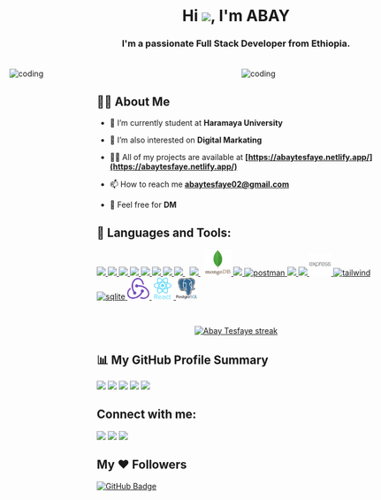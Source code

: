 <div style="display: flex; align-items: center; justify-content: center; margin: 20px; flex-direction: column;">
    <div style="text-align: center;">
       <h1 align="center">Hi <img src="https://raw.githubusercontent.com/MartinHeinz/MartinHeinz/master/wave.gif" width="30px">, I'm ABAY</h1>
       <h3 align="center">I'm a passionate Full Stack Developer from Ethiopia.</h3>
    </div>
    <div style="display: flex; justify-content: center; gap: 20px; margin-top: 20px;">
        <img alt="coding" width="400" src="https://mir-s3-cdn-cf.behance.net/project_modules/hd/06f21a161921919.63cd7887d0a70.gif" />
        <img alt="coding" width="400" src="https://miro.medium.com/v2/resize:fit:1000/1*dcL4QoY64t9rOsLQpNYwJg.gif" />
    </div>
</div>

## 🙋‍♂️ About Me

- 🔭 I’m currently student at **Haramaya University**

- 🌱 I’m also interested on **Digital Markating**

- 👨‍💻 All of my projects are available at **[https://abaytesfaye.netlify.app/](https://abaytesfaye.netlify.app/)**

- 📫 How to reach me **abaytesfaye02@gmail.com**

- 💬 Feel free for **DM**

## 🚀 Languages and Tools:

<p align="left"> 
    <a href="https://www.java.com" target="_blank"> <img src="https://img.icons8.com/color/48/000000/java-coffee-cup-logo.png"/> </a>
    <a href="https://reactjs.org/" target="_blank"> <img src="https://img.icons8.com/color/48/000000/react-native.png"/> </a>
    <a href="https://developer.mozilla.org/en-US/docs/Web/JavaScript" target="_blank"> <img src="https://img.icons8.com/color/48/000000/javascript.png"/> </a> 
    <a href="https://www.w3.org/html/" target="_blank"> <img src="https://img.icons8.com/color/48/000000/html-5.png"/> </a> 
    <a href="https://www.w3schools.com/css/" target="_blank"> <img src="https://img.icons8.com/color/48/000000/css3.png"/> </a> 
    <a href="https://getbootstrap.com" target="_blank"> <img src="https://img.icons8.com/color/48/000000/bootstrap.png"/> </a> 
    <a href="https://www.python.org" target="_blank"> <img src="https://img.icons8.com/color/48/000000/python.png"/> </a> 
    <a style="padding-right:8px;" href="https://nodejs.org" target="_blank"> <img src="https://img.icons8.com/color/48/000000/nodejs.png"/> </a> 
    <a style="padding-right:8px;" href="https://www.mysql.com/" target="_blank"> <img src="https://img.icons8.com/fluent/50/000000/mysql-logo.png"/> </a>
    <a href="https://www.mongodb.com/" target="_blank"> <img src="https://raw.githubusercontent.com/devicons/devicon/master/icons/mongodb/mongodb-original-wordmark.svg" alt="mongodb" width="48" height="48"/> </a> 
    <a href="https://firebase.google.com/" target="_blank"> <img src="https://img.icons8.com/color/48/000000/firebase.png"/> </a> 
    <a href="https://postman.com" target="_blank"> <img src="https://www.vectorlogo.zone/logos/getpostman/getpostman-icon.svg" alt="postman" width="45" height="45"/> </a>   
    <a href="https://git-scm.com/" target="_blank"> <img src="https://img.icons8.com/color/48/000000/git.png"/> </a> 
    <a href="https://redux.js.org" target="_blank"> <img src="https://img.icons8.com/color/48/000000/redux.png"/> </a>
    <a href="https://expressjs.com" target="_blank"> <img src="https://raw.githubusercontent.com/devicons/devicon/master/icons/express/express-original-wordmark.svg" alt="express" width="40" height="40"/> </a>
    <a href="https://tailwindcss.com/" target="_blank" rel="noreferrer"> <img src="https://www.vectorlogo.zone/logos/tailwindcss/tailwindcss-icon.svg" alt="tailwind" width="40" height="40"/> </a>
    </a> <a href="https://www.sqlite.org/" target="_blank" rel="noreferrer"> <img src="https://www.vectorlogo.zone/logos/sqlite/sqlite-icon.svg" alt="sqlite" width="40" height="40"/> 
    <a href="https://redux.js.org" target="_blank" rel="noreferrer"> <img src="https://raw.githubusercontent.com/devicons/devicon/master/icons/redux/redux-original.svg" alt="redux" width="40" height="40"/> </a>
    <a href="https://reactjs.org/" target="_blank" rel="noreferrer"> <img src="https://raw.githubusercontent.com/devicons/devicon/master/icons/react/react-original-wordmark.svg" alt="react" width="40" height="40"/> </a> 
     <a href="https://www.postgresql.org" target="_blank" rel="noreferrer"> <img src="https://raw.githubusercontent.com/devicons/devicon/master/icons/postgresql/postgresql-original-wordmark.svg" alt="postgresql" width="40" height="40"/> </a>
</p>

<br/>

<p align="center">
    <a href="https://github.com/AbayTesfaye/github-readme-streak-stats">
        <img title="🔥 Get streak stats for your profile at git.io/streak-stats" alt="Abay Tesfaye streak" src="https://github-readme-streak-stats.herokuapp.com/?user=AbayTesfaye&theme=black-ice&hide_border=true&stroke=0000&background=060A0CD0"/>
    </a>
</p>

## 📊 My GitHub Profile Summary

![](http://github-profile-summary-cards.vercel.app/api/cards/profile-details?username=AbayTesfaye&theme=dracula)
![](http://github-profile-summary-cards.vercel.app/api/cards/repos-per-language?username=AbayTesfaye&theme=dracula)
![](http://github-profile-summary-cards.vercel.app/api/cards/most-commit-language?username=AbayTesfaye&theme=dracula)
![](http://github-profile-summary-cards.vercel.app/api/cards/stats?username=AbayTesfaye&theme=dracula)
![](http://github-profile-summary-cards.vercel.app/api/cards/productive-time?username=AbayTesfaye&theme=dracula&utcOffset=8)

## Connect with me:

<p align="left">

<a href = "https://www.linkedin.com/in/abay-tesfaye-251742310/"><img src="https://img.icons8.com/fluent/48/000000/linkedin.png"/></a>
<a href = "https://x.com/Eey_ban?s=09"><img src="https://img.icons8.com/fluent/48/000000/twitter.png"/></a>
<a href = "https://www.instagram.com/eeyban2/profilecard/?igsh=eDZiZnplNDYzaG0x"><img src="https://img.icons8.com/fluent/48/000000/instagram-new.png"/></a>

</p>

## My ❤ Followers
<a href="https://github.com/AbayTesfaye?tab=followers"><img src="https://img.shields.io/github/followers/AbayTesfaye?label=Followers&style=social" alt="GitHub Badge"></a>
